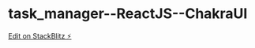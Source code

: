 # task_manager--ReactJS--ChakraUI

[Edit on StackBlitz ⚡️](https://stackblitz.com/edit/react-2t1w8v)